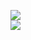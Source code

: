 [![](https://img.shields.io/badge/Made%20With-Github%20Spray-lightgrey.svg?style=for-the-badge&logo=github)](https://github.com/Annihil/github-spray#9132)  
[![](https://i.imgur.com/2DrTn0Z.gif)](https://github.com/Annihil/github-spray)